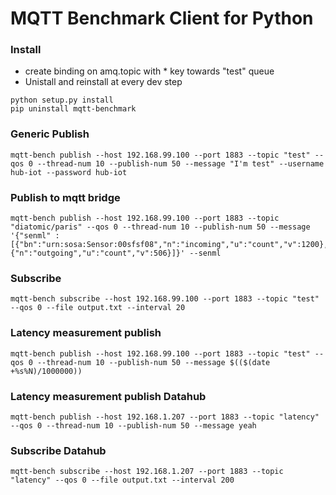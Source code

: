# MQTT Benchmark Client for Python

### Install


* create binding on amq.topic with * key towards "test" queue
* Unistall and reinstall at every dev step

```
python setup.py install
pip uninstall mqtt-benchmark
```

### Generic Publish
```
mqtt-bench publish --host 192.168.99.100 --port 1883 --topic "test" --qos 0 --thread-num 10 --publish-num 50 --message "I'm test" --username hub-iot --password hub-iot
```
### Publish to mqtt bridge
```
mqtt-bench publish --host 192.168.99.100 --port 1883 --topic "diatomic/paris" --qos 0 --thread-num 10 --publish-num 50 --message '{"senml" : [{"bn":"urn:sosa:Sensor:00sfsf08","n":"incoming","u":"count","v":1200},{"n":"outgoing","u":"count","v":506}]}' --senml
```

### Subscribe
```
mqtt-bench subscribe --host 192.168.99.100 --port 1883 --topic "test" --qos 0 --file output.txt --interval 20
```

### Latency measurement publish
```
mqtt-bench publish --host 192.168.99.100 --port 1883 --topic "test" --qos 0 --thread-num 10 --publish-num 50 --message $(($(date +%s%N)/1000000))
```

### Latency measurement publish Datahub
```
mqtt-bench publish --host 192.168.1.207 --port 1883 --topic "latency" --qos 0 --thread-num 10 --publish-num 50 --message yeah
```
### Subscribe Datahub
```
mqtt-bench subscribe --host 192.168.1.207 --port 1883 --topic "latency" --qos 0 --file output.txt --interval 200
```
